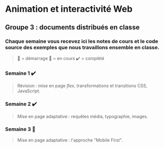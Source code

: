 # Animation et interactivité Web
## Groupe 3 : documents distribués en classe

### Chaque semaine vous recevez ici les notes de cours et le code source des exemples que nous travaillons ensemble en classe.

> :checkered_flag: = démarrage 
> :construction: = en cours
> :heavy_check_mark: = complété

### Semaine 1 :heavy_check_mark:
>Révision : mise en page *flex*, transformations et transitions CSS, JavaScript.

### Semaine 2 :heavy_check_mark:
>Mise en page adaptative : requêtes média, typographie, images. 

### Semaine 3 :checkered_flag:
>Mise en page adaptative : l'approche "Mobile First".

